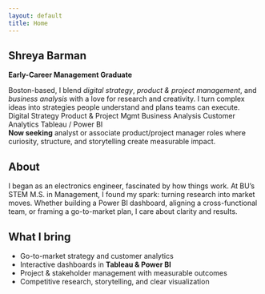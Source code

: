 ```yaml
---
layout: default
title: Home
---
```


<div class="swipe-wrap">

<section class="swipe">
<h1>Shreya Barman</h1>
<p class="section"><strong>Early-Career Management Graduate</strong></p>

<div class="card reveal">
  Boston-based, I blend <em>digital strategy</em>, <em>product & project management</em>, and <em>business analysis</em> with a love for research and creativity.  
  I turn complex ideas into strategies people understand and plans teams can execute.
</div>

<div class="badges">
  <span class="badge">Digital Strategy</span>
  <span class="badge">Product & Project Mgmt</span>
  <span class="badge">Business Analysis</span>
  <span class="badge">Customer Analytics</span>
  <span class="badge">Tableau / Power BI</span>
</div>

<div class="card reveal">
  <strong>Now seeking</strong> analyst or associate product/project manager roles where curiosity, structure, and storytelling create measurable impact.
</div>
</section>

<section class="swipe">
<h2>About</h2>
<div class="card reveal">
I began as an electronics engineer, fascinated by how things work.  
At BU’s STEM M.S. in Management, I found my spark: <span class="soft">turning research into market moves</span>.  
Whether building a Power BI dashboard, aligning a cross-functional team, or framing a go-to-market plan, I care about clarity and results.
</div>
</section>

<section class="swipe">
<h2>What I bring</h2>
<ul>
  <li>Go-to-market strategy and customer analytics</li>
  <li>Interactive dashboards in <strong>Tableau & Power BI</strong></li>
  <li>Project & stakeholder management with measurable outcomes</li>
  <li>Competitive research, storytelling, and clear visualization</li>
</ul>
</section>

</div>
